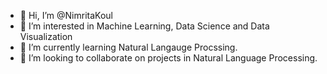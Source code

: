 - 👋 Hi, I’m @NimritaKoul
- 👀 I’m interested in Machine Learning, Data Science and Data Visualization
- 🌱 I’m currently learning Natural Langauge Procssing.
- 💞️ I’m looking to collaborate on projects in Natural Language Processing.


<!---
NimritaKoul/NimritaKoul is a ✨ special ✨ repository because its `README.md` (this file) appears on your GitHub profile.
You can click the Preview link to take a look at your changes.
--->
